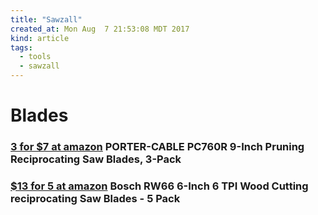 ```yaml
---
title: "Sawzall"
created_at: Mon Aug  7 21:53:08 MDT 2017
kind: article
tags:
  - tools
  - sawzall
---
```


<h1>Blades</h1>

<h3>
  <a href="https://www.amazon.com/PORTER-CABLE-PC760R-9-Inch-Pruning-Reciprocating/dp/B005DYMRA4" target="_blank">3 for $7 at amazon</a>
  PORTER-CABLE PC760R 9-Inch Pruning Reciprocating Saw Blades, 3-Pack 
</h3>

<h3>
  <a href="https://www.amazon.com/Bosch-RW66-6-Inch-Cutting-reciprocating/dp/B000FAKY56" target="_blank">$13 for 5 at amazon</a>
  Bosch RW66 6-Inch 6 TPI Wood Cutting reciprocating Saw Blades - 5 Pack 
</h3>

<!--
html boilerplate
<a href="" target="_blank"></a>
<a name=""></a>
<img src="" width="400px">
<ul>
  <li></li>
</ul>
<pre>
</pre>
<pre><code>
</code></pre>
<math xmlns='http://www.w3.org/1998/Math/MathML' display='block'>
</math>
-->
